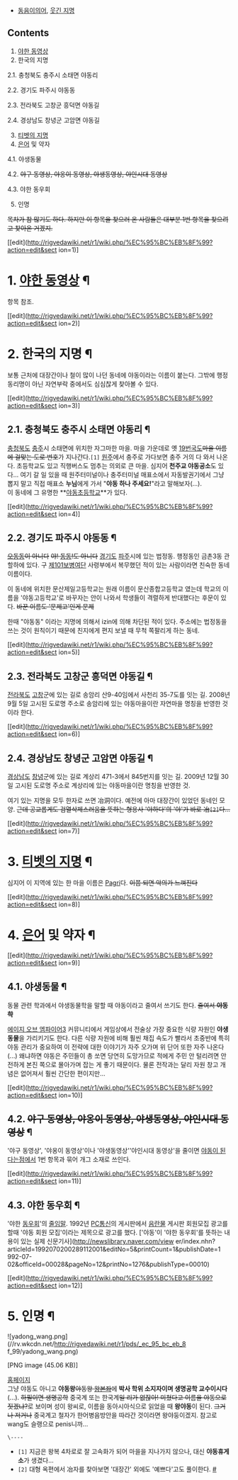   * [동음이의어](%EB%8F%99%EC%9D%8C%EC%9D%B4%EC%9D%98%EC%96%B4.md), [웃긴 지명](%EC%9B%83%EA%B8%B4%20%EC%A7%80%EB%AA%85.md)  

## Contents

    

1. [야한 동영상](%EC%95%BC%ED%95%9C%20%EB%8F%99%EC%98%81%EC%83%81.md)
2. 한국의 지명 
    

2.1. 충청북도 충주시 소태면 야동리

2.2. 경기도 파주시 야동동

2.3. 전라북도 고창군 흥덕면 야동길

2.4. 경상남도 창녕군 고암면 야동길

3. [티벳의 지명](http://en.wikipedia.org/wiki/Yadong)
4. [은어](%EC%9D%80%EC%96%B4.md) 및 약자 
    

4.1. 야생동물

4.2. <del>야구 동영상, 야옹이 동영상, 야생동영상, 야인시대 동영상</del>

4.3. 야한 동우회

5. 인명 

  
<del>목차가 참 많기도 하다. 하지만 이 항목을 찾으러 온 사람들은 대부분 1번 항목을 찾으려고 찾아온 거겠지.</del>

[[edit](http://rigvedawiki.net/r1/wiki.php/%EC%95%BC%EB%8F%99?action=edit&sect
ion=1)]

# 1. [야한 동영상](%EC%95%BC%ED%95%9C%20%EB%8F%99%EC%98%81%EC%83%81.md) ¶

항목 참조.

  

[[edit](http://rigvedawiki.net/r1/wiki.php/%EC%95%BC%EB%8F%99?action=edit&sect
ion=2)]

# 2. 한국의 지명 ¶

보통 근처에 대장간이나 철이 많이 나던 동네에 야동이라는 이름이 붙는다. 그밖에 행정동리명이 아닌 자연부락 중에서도 심심찮게 찾아볼 수
있다.

  

[[edit](http://rigvedawiki.net/r1/wiki.php/%EC%95%BC%EB%8F%99?action=edit&sect
ion=3)]

## 2.1. 충청북도 충주시 소태면 야동리 ¶

[충청북도](%EC%B6%A9%EC%B2%AD%EB%B6%81%EB%8F%84.md)
[충주](%EC%B6%A9%EC%A3%BC.md)시 소태면에 위치한 자그마한 마을. 마을 가운데로 옛 [19번국도](19%EB%B2%88%20%EA%B5%AD%EB%8F%84.md)<del>마을 이름에 걸맞는 도로 번호</del>가
지나간다.`[1]` [원주](%EC%9B%90%EC%A3%BC.md)에서 충주로 가다보면 충주 거의 다 와서 나온다. 초등학교도 있고
직행버스도 멈추는 의외로 큰 마을. 심지어 **천주교 야동공소**도 있다... 여기 갈 일 있을 때 원주터미널이나 충주터미널 매표소에서
자동발권기에서 그냥 뽑지 말고 직접 매표소 **누님**에게 가서 "**야동 하나 주세요!**"라고 말해보자(...).  
이 동네에 그 유명한
**[야동초등학교](%EC%95%BC%EB%8F%99%EC%B4%88%EB%93%B1%ED%95%99%EA%B5%90.md)**가
있다.

  

[[edit](http://rigvedawiki.net/r1/wiki.php/%EC%95%BC%EB%8F%99?action=edit&sect
ion=4)]

## 2.2. 경기도 파주시 야동동 ¶

<del>[오동동](%EC%98%A4%EB%8F%99%EB%8F%99.md)이 아니다</del> <del>야!
[동동](%EB%8F%99%EB%8F%99.md)!도 아니다</del>
[경기도](%EA%B2%BD%EA%B8%B0%EB%8F%84.md) [파주](%ED%8C%8C%EC%A3%BC.md)시에 있는
법정동. 행정동인 금촌3동 관할하에 있다. 구
[제101보병여단](%EC%A0%9C101%EB%B3%B4%EB%B3%91%EC%97%AC%EB%8B%A8.md) 사령부에서 복무했던
적이 있는 사람이라면 친숙한 동네 이름이다.

  

이 동네에 위치한 문산제일고등학교는 원래 이름이 문산종합고등학교 였는데 학교의 이름을 '야동고등학교'로 바꾸자는 안이 나와서 학생들이
격렬하게 반대했다는 후문이 있다. <del>바꾼 이름도 '문제고'인게 문제</del>

  

한때 "야동동" 이라는 지명에 의해서 izin에 의해 차단된 적이 있다. 주소에는 법정동을 쓰는 것이 원칙이기 때문에 친지에게 편지 보낼 때
무척 쪽팔리게 하는 동네.

  

[[edit](http://rigvedawiki.net/r1/wiki.php/%EC%95%BC%EB%8F%99?action=edit&sect
ion=5)]

## 2.3. 전라북도 고창군 흥덕면 야동길 ¶

[전라북도](%EC%A0%84%EB%9D%BC%EB%B6%81%EB%8F%84.md)
[고창](%EA%B3%A0%EC%B0%BD.md)군에 있는 길로 송암리 산9-40임에서 사천리 35-7도를 잇는 길. 2008년 9월
5일 고시된 도로명 주소로 송암리에 있는 야동마을이란 자연마을 명칭을 반영한 것이라 한다.

  

[[edit](http://rigvedawiki.net/r1/wiki.php/%EC%95%BC%EB%8F%99?action=edit&sect
ion=6)]

## 2.4. 경상남도 창녕군 고암면 야동길 ¶

[경상남도](%EA%B2%BD%EC%83%81%EB%82%A8%EB%8F%84.md)
[창녕](%EC%B0%BD%EB%85%95.md)군에 있는 길로 계상리 471-3에서 845번지를 잇는 길. 2009년 12월 30일
고시된 도로명 주소로 계상리에 있는 야동마을이란 명칭을 반영한 것.

  

여기 있는 지명을 모두 한자로 쓰면 冶洞이다. 예전에 아마 대장간이 있었던 동네인 모양. <del>근데 공교롭게도 검열삭제스러움을 뜻하는
형용사 '야하다'의 '야'가 바로 冶`[2]`다...</del>

  

[[edit](http://rigvedawiki.net/r1/wiki.php/%EC%95%BC%EB%8F%99?action=edit&sect
ion=7)]

# 3. [티벳의 지명](http://en.wikipedia.org/wiki/Yadong) ¶

심지어 이 지역에 있는 한 마을 이름은 [Pagri](%EB%B9%A0%EA%B5%AC%EB%A6%AC.md)다. <del>이쯤 되면
악의가 느껴진다</del>

  

[[edit](http://rigvedawiki.net/r1/wiki.php/%EC%95%BC%EB%8F%99?action=edit&sect
ion=8)]

# 4. [은어](%EC%9D%80%EC%96%B4.md) 및 약자 ¶

[[edit](http://rigvedawiki.net/r1/wiki.php/%EC%95%BC%EB%8F%99?action=edit&sect
ion=9)]

## 4.1. 야생동물 ¶

동물 관련 학과에서 야생동물학을 말할 때 야동이라고 줄여서 쓰기도 한다. <del>줄여서 **야동학**</del>

  

[에이지 오브 엠파이어3](%EC%97%90%EC%9D%B4%EC%A7%80%20%EC%98%A4%EB%B8%8C%20%EC%97%A0%ED%8C%8C%EC%9D%B4%EC%96%B43.md) 커뮤니티에서 게임상에서 전술상 가장 중요한 식량 자원인 **야생동물**을
가리키기도 한다. 다른 식량 자원에 비해 훨씬 채집 속도가 빨라서 초중반에 특히 야동 관리가 중요하여 이 전략에 대한 이야기가 자주 오가며
위 단어 또한 자주 나온다(...) 왜냐하면 야동은 주민들이 총 쏘면 당연히 도망가므로 적에게 주민 안 털리려면 안전하게 본진 쪽으로
몰아가며 잡는 게 좋기 때문이다. 물론 전작과는 달리 자원 창고 개념은 없어져서 훨씬 간단한 편이지만...

  

[[edit](http://rigvedawiki.net/r1/wiki.php/%EC%95%BC%EB%8F%99?action=edit&sect
ion=10)]

## 4.2. <del>야구 동영상, 야옹이 동영상, 야생동영상, 야인시대 동영상</del> ¶

'야구 동영상', '야옹이 동영상'이나 '야생동영상''야인시대 동영상'을 줄이면 [야동이 된다는점에서](%EC%97%AD%20%EB%91%90%EB%AC%B8%EC%9E%90%EC%96%B4.md) 1번 항목과 묶어 개그 소재로
쓰인다.

  

[[edit](http://rigvedawiki.net/r1/wiki.php/%EC%95%BC%EB%8F%99?action=edit&sect
ion=11)]

## 4.3. 야한 동우회 ¶

'야한 [동우회](%EB%8F%99%EC%9A%B0%ED%9A%8C.md)'의
[줄임말](%EC%A4%84%EC%9E%84%EB%A7%90.md). 1992년
[PC통신](PC%ED%86%B5%EC%8B%A0.md)의 게시판에서
[음란물](%EC%9D%8C%EB%9E%80%EB%AC%BC.md) 게시판 회원모집 광고를 할때 '야동 회원 모집'이라는 제목으로
광고를 했다. ['야동'이 '야한 동우회'를 뜻하는 내용이 있는 실제 신문기사](http://newslibrary.naver.com/view
er/index.nhn?articleId=1992070200289112001&editNo=5&printCount=1&publishDate=1
992-07-02&officeId=00028&pageNo=12&printNo=1276&publishType=00010)

  

[[edit](http://rigvedawiki.net/r1/wiki.php/%EC%95%BC%EB%8F%99?action=edit&sect
ion=12)]

# 5. 인명 ¶

![yadong_wang.png](//rv.wkcdn.net/http://rigvedawiki.net/r1/pds/_ec_95_bc_eb_8
f_99/yadong_wang.png)

[PNG image (45.06 KB)]

  
[홈페이지](http://www.biomaterialsfoundry.pitt.edu)  
그냥 야동도 아니고 **야동왕**<del>야동왕 [왕본좌](%EA%B9%80%EB%B3%B8%EC%A2%8C.md)</del>에
**박사 학위 소지자이며 생명공학 교수이시다**(...). <del>하필이면 생명공학</del> 중국계 또는 한국계<del>일 리가 없잖아!
미쳤다고 이름을 야동으로 짓겠냐?</del>로 보이며 성이 왕씨로, 이름을 동아시아식으로 읽었을 때 **왕야동**이 된다. <del>그거나
저거나</del> 중국계고 철자가 한어병음방안을 따라간 것이라면 왕야둥이겠지. 참고로 wang도 슬랭으로 penis니까...

`\----`

  * `[1]` 지금은 왕복 4차로로 잘 고속화가 되어 마을을 지나가지 않으나, 대신 **야동휴게소**가 생겼다...
  * `[2]` 대형 옥편에서 冶자를 찾아보면 '대장간' 외에도 '예쁘다'고도 풀이한다. [#](http://hanja.naver.com/hanja?q=%E5%86%B6)

